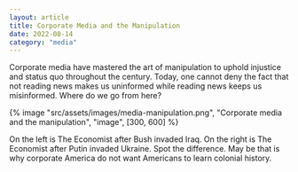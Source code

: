 ```yaml
---
layout: article
title: Corporate Media and the Manipulation
date: 2022-08-14
category: "media"
---
```


Corporate media have mastered the art of manipulation to uphold injustice and status quo throughout the century. Today, one cannot deny the fact that not reading news makes us uninformed while reading news keeps us misinformed. Where do we go from here?

<!-- excerpt -->

{% image "src/assets/images/media-manipulation.png", "Corporate media and the manipulation", "image", [300, 600] %}

On the left is The Economist after Bush invaded Iraq. On the right is The Economist after Putin invaded Ukraine. Spot the difference. May be that is why corporate America do not want Americans to learn colonial history.
